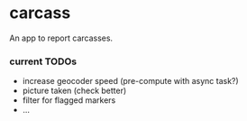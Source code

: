 # carcass
An app to report carcasses.
### current TODOs
 - increase geocoder speed (pre-compute with async task?)
 - picture taken (check better)
 - filter for flagged markers
 - ...